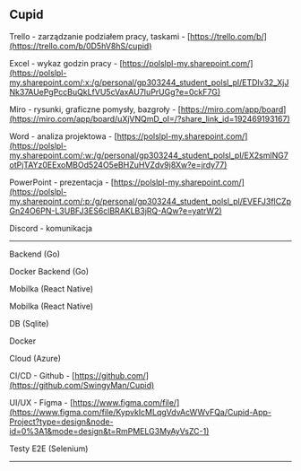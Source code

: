 ## **Cupid**

Trello - zarządzanie podziałem pracy, taskami - [https://trello.com/b/](https://trello.com/b/0D5hV8hS/cupid)

Excel - wykaz godzin pracy - [https://polslpl-my.sharepoint.com/](https://polslpl-my.sharepoint.com/:x:/g/personal/gp303244_student_polsl_pl/ETDlv32_XjJNk37AUePgPccBuQkLfVU5cVaxAU7IuPrUGg?e=0ckF7G)

Miro - rysunki, graficzne pomysły, bazgroły - [https://miro.com/app/board](https://miro.com/app/board/uXjVNQmD_oI=/?share_link_id=192469193167)

Word - analiza projektowa - [https://polslpl-my.sharepoint.com/](https://polslpl-my.sharepoint.com/:w:/g/personal/gp303244_student_polsl_pl/EX2smlNG7otPjTAYz0EExoMBOd524O5eBHZuHVZdv9j8Xw?e=jrdy77)

PowerPoint - prezentacja - [https://polslpl-my.sharepoint.com/](https://polslpl-my.sharepoint.com/:p:/g/personal/gp303244_student_polsl_pl/EVEFJ3flCZpGn24O6PN-L3UBFJ3ES6clBRAKLB3jRQ-AQw?e=yatrW2)

Discord - komunikacja

-------------

Backend (Go)

Docker
Backend (Go)

Mobilka (React Native)

Mobilka (React Native)

DB (Sqlite)

Docker

Cloud (Azure)

CI/CD - Github - [https://github.com/](https://github.com/SwingyMan/Cupid)

UI/UX - Figma - [https://www.figma.com/file/](https://www.figma.com/file/KypvkIcMLqgVdvAcWWvFQa/Cupid-App-Project?type=design&node-id=0%3A1&mode=design&t=RmPMELG3MyAyVsZC-1)

Testy E2E (Selenium)

-------------
